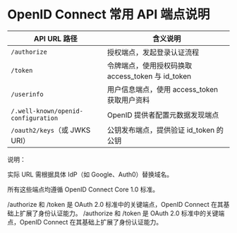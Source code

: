 
# OpenID Connect 常用 API 端点说明

| API URL 路径                        | 含义说明                                      |
|------------------------------------|-----------------------------------------------|
| `/authorize`                       | 授权端点，发起登录认证流程                    |
| `/token`                           | 令牌端点，使用授权码换取 access_token 与 id_token |
| `/userinfo`                        | 用户信息端点，使用 access_token 获取用户资料   |
| `/.well-known/openid-configuration`| OpenID 提供者配置元数据发现端点                |
| `/oauth2/keys`（或 JWKS URI）      | 公钥发布端点，提供验证 id_token 的公钥         |
说明：

实际 URL 需根据具体 IdP（如 Google、Auth0）替换域名。

所有这些端点均遵循 OpenID Connect Core 1.0 标准。

/authorize 和 /token 是 OAuth 2.0 标准中的关键端点，OpenID Connect 在其基础上扩展了身份认证能力。
/authorize 和 /token 是 OAuth 2.0 标准中的关键端点，OpenID Connect 在其基础上扩展了身份认证能力。